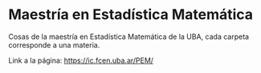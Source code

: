 # Maestría en Estadística Matemática
Cosas de la maestría en Estadística Matemática de la UBA, cada carpeta corresponde a una materia.

Link a la página: https://ic.fcen.uba.ar/PEM/

